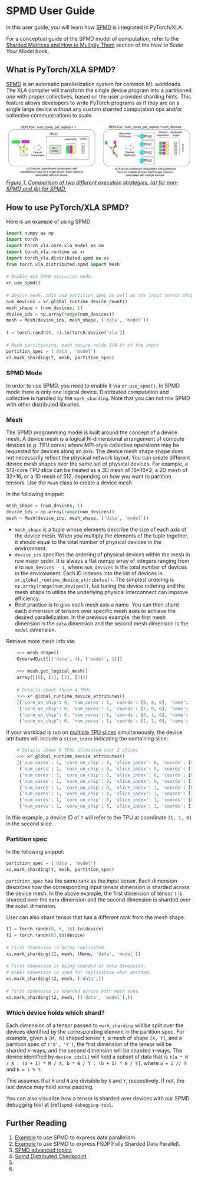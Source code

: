 # SPMD User Guide

In this user guide, you will learn how
[SPMD](https://arxiv.org/abs/2105.04663) is integrated in PyTorch/XLA.

For a conceptual guide of the SPMD model of computation, refer to the
[Sharded Matrices and How to Multiply Them](https://jax-ml.github.io/scaling-book/sharding/)
section of the _How to Scale Your Model_ book.

## What is PyTorch/XLA SPMD?

[SPMD](https://arxiv.org/abs/2105.04663) is an automatic
parallelization system for common ML workloads. The XLA compiler will
transform the single device program into a partitioned one with proper
collectives, based on the user provided sharding hints. This feature
allows developers to write PyTorch programs as if they are on a single
large device without any custom sharded computation ops and/or
collective communications to scale.

![Execution strategies](../_static/img/spmd_mode.png "image_tooltip")
_<span style="text-decoration:underline;">Figure 1. Comparison of two different execution strategies, (a) for non-SPMD and (b) for SPMD.</span>_

## How to use PyTorch/XLA SPMD?

Here is an example of using SPMD

```python
import numpy as np
import torch
import torch_xla.core.xla_model as xm
import torch_xla.runtime as xr
import torch_xla.distributed.spmd as xs
from torch_xla.distributed.spmd import Mesh

# Enable XLA SPMD execution mode.
xr.use_spmd()

# Device mesh, this and partition spec as well as the input tensor shape define the individual shard shape.
num_devices = xr.global_runtime_device_count()
mesh_shape = (num_devices, 1)
device_ids = np.array(range(num_devices))
mesh = Mesh(device_ids, mesh_shape, ('data', 'model'))

t = torch.randn(8, 4).to(torch.device('xla'))

# Mesh partitioning, each device holds 1/8-th of the input
partition_spec = ('data', 'model')
xs.mark_sharding(t, mesh, partition_spec)
```

### SPMD Mode

In order to use SPMD, you need to enable it via `xr.use_spmd()`. In SPMD
mode there is only one logical device. Distributed computation and
collective is handled by the `mark_sharding`. Note that you can not mix
SPMD with other distributed libraries.

### Mesh

The SPMD programming model is built around the concept of a device mesh.
A device mesh is a logical N-dimensional
arrangement of compute devices (e.g. TPU cores) where MPI-style collective
operations may be requested for devices along an axis. The device mesh shape
shape does not necessarily reflect the physical network layout. You
can create different device mesh shapes over the same set of physical
devices. For example, a 512-core TPU slice can be treated as a 3D mesh of
16×16×2, a 2D mesh of 32×16, or a 1D mesh of 512, depending on how you want to
partition tensors. Use the `Mesh` class to create a device mesh.

In the following snippet:

```python
mesh_shape = (num_devices, 1)
device_ids = np.array(range(num_devices))
mesh = Mesh(device_ids, mesh_shape, ('data', 'model'))
```

- `mesh_shape` is a tuple whose elements describe the size of each axis of the
  device mesh. When you multiply the elements of the tuple together, it should
  equal to the total number of physical devices in the environment.
- `device_ids` specifies the ordering of physical devices within the mesh in row
  major order. It is always a flat numpy array of integers ranging from `0` to
  `num_devices - 1`, where `num_devices` is the total number of devices in the
  environment. Each ID indexes into the list of devices in
  `xr.global_runtime_device_attributes()`.
  The simplest ordering is `np.array(range(num_devices))`, but tuning the
  device ordering and the mesh shape to utilize the underlying physical
  interconnect can improve efficiency.
- Best practice is to give each mesh axis a name. You can then shard each
  dimension of tensors over specific mesh axes to achieve the desired
  parallelization. In the previous example, the first mesh dimension is the
  `data` dimension and the second mesh dimension is the `model` dimension.

Retrieve more mesh info via:

```python
    >>> mesh.shape()
    OrderedDict([('data', 4), ('model', 1)])

    >>> mesh.get_logical_mesh()
    array([[0], [1], [2], [3]])

    # Details about these 4 TPUs
    >>> xr.global_runtime_device_attributes()
    [{'core_on_chip': 0, 'num_cores': 1, 'coords': [0, 0, 0], 'name': 'TPU:0'},
     {'core_on_chip': 0, 'num_cores': 1, 'coords': [1, 0, 0], 'name': 'TPU:1'},
     {'core_on_chip': 0, 'num_cores': 1, 'coords': [0, 1, 0], 'name': 'TPU:2'},
     {'core_on_chip': 0, 'num_cores': 1, 'coords': [1, 1, 0], 'name': 'TPU:3'}]
```

If your workload is run on [multiple TPU slices][multislice] simultaneously, the
device attributes will include a `slice_index` indicating the containing slice:

``` python
    # Details about 8 TPUs allocated over 2 slices
    >>> xr.global_runtime_device_attributes()
    [{'num_cores': 1, 'core_on_chip': 0, 'slice_index': 0, 'coords': [0, 0, 0], 'name': 'TPU:0'},
     {'num_cores': 1, 'core_on_chip': 0, 'slice_index': 0, 'coords': [1, 0, 0], 'name': 'TPU:1'},
     {'num_cores': 1, 'core_on_chip': 0, 'slice_index': 0, 'coords': [0, 1, 0], 'name': 'TPU:2'},
     {'num_cores': 1, 'core_on_chip': 0, 'slice_index': 0, 'coords': [1, 1, 0], 'name': 'TPU:3'},
     {'num_cores': 1, 'core_on_chip': 0, 'slice_index': 1, 'coords': [0, 0, 0], 'name': 'TPU:4'},
     {'num_cores': 1, 'core_on_chip': 0, 'slice_index': 1, 'coords': [1, 0, 0], 'name': 'TPU:5'},
     {'num_cores': 1, 'core_on_chip': 0, 'slice_index': 1, 'coords': [0, 1, 0], 'name': 'TPU:6'},
     {'num_cores': 1, 'core_on_chip': 0, 'slice_index': 1, 'coords': [1, 1, 0], 'name': 'TPU:7'}]
```

In this example, a device ID of `7` will refer to the TPU at coordinate
`[1, 1, 0]` in the second slice.

### Partition spec

In the following snippet:

```python
partition_spec = ('data', 'model')
xs.mark_sharding(t, mesh, partition_spec)
```

`partition_spec` has the same rank as the input tensor. Each dimension
describes how the corresponding input tensor dimension is sharded across
the device mesh. In the above example, the first dimension of tensor `t` is
sharded over the `data` dimension and the second dimension is sharded over the
`model` dimension.

User can also shard tensor that has a different rank from the mesh shape.

```python
t1 = torch.randn(8, 8, 16).to(device)
t2 = torch.randn(8).to(device)

# First dimension is being replicated.
xs.mark_sharding(t1, mesh, (None, 'data', 'model'))

# First dimension is being sharded at data dimension.
# model dimension is used for replication when omitted.
xs.mark_sharding(t2, mesh, ('data',))

# First dimension is sharded across both mesh axes.
xs.mark_sharding(t2, mesh, (('data', 'model'),))
```

### Which device holds which shard?

Each dimension of a tensor passed to `mark_sharding` will be split over the
devices identified by the corresponding element in the partition spec. For
example, given a `[M, N]` shaped tensor `t`, a mesh of shape `[X, Y]`, and a
partition spec of `('X', 'Y')`, the first dimension of the tensor will be sharded
`X`-ways, and the second dimension will be sharded `Y`-ways. The device
identified by `device_ids[i]` will hold a subset of data that is
`t[a * M / X : (a + 1) * M / X, b * N / Y : (b + 1) * N / Y]`, where `a = i // Y`
and `b = i % Y`.

This assumes that `M` and `N` are divisible by `X` and `Y`, respectively. If not,
the last device may hold some padding.

You can also visualize how a tensor is sharded over devices with our
SPMD debugging tool at {ref}`spmd-debugging-tool`.

## Further Reading

1.  [Example](https://github.com/pytorch/xla/blob/master/examples/data_parallel/train_resnet_spmd_data_parallel.py)
    to use SPMD to express data parallelism.
1.  [Example](https://github.com/pytorch/xla/blob/master/examples/fsdp/train_decoder_only_fsdp_v2.py)
    to use SPMD to express FSDP(Fully Sharded Data Parallel).
1.  [SPMD advanced topics](./spmd_advanced.md)
1.  [Spmd Distributed Checkpoint](./spmd_distributed_checkpoint.md)
1.  [multislice]: https://cloud.google.com/tpu/docs/multislice-introduction
1.  [debug-tool]: ./spmd_advanced.md#spmd-debugging-tool
